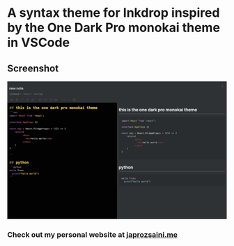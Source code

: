# A syntax theme for Inkdrop inspired by the One Dark Pro monokai theme in VSCode

## Screenshot
![Screenshot](/assets/screenshot_inkdrop.png)

### Check out my personal website at [japrozsaini.me](www.japrozsaini.me)
